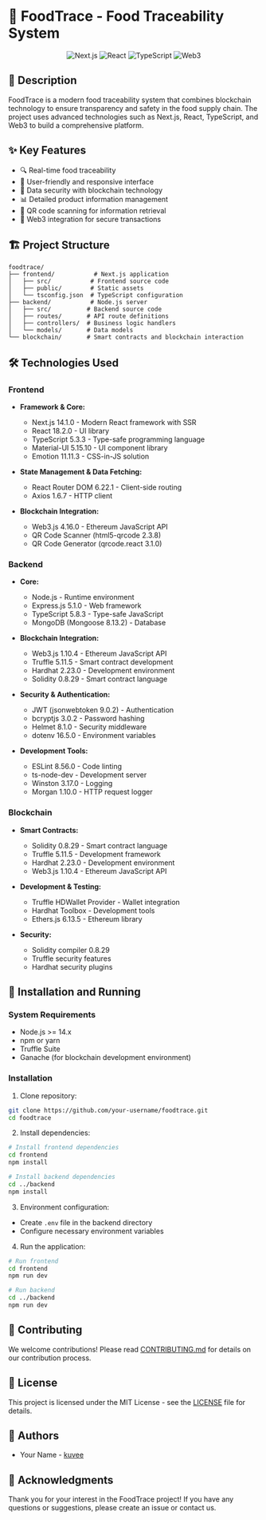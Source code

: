 # 🥗 FoodTrace - Food Traceability System

<div align="center">
  <img src="https://img.shields.io/badge/Next.js-14.1.0-black?style=for-the-badge&logo=next.js" alt="Next.js"/>
  <img src="https://img.shields.io/badge/React-18.2.0-blue?style=for-the-badge&logo=react" alt="React"/>
  <img src="https://img.shields.io/badge/TypeScript-5.3.3-blue?style=for-the-badge&logo=typescript" alt="TypeScript"/>
  <img src="https://img.shields.io/badge/Web3-4.16.0-orange?style=for-the-badge&logo=ethereum" alt="Web3"/>
</div>

## 📝 Description

FoodTrace is a modern food traceability system that combines blockchain technology to ensure transparency and safety in the food supply chain. The project uses advanced technologies such as Next.js, React, TypeScript, and Web3 to build a comprehensive platform.

## ✨ Key Features

- 🔍 Real-time food traceability
- 📱 User-friendly and responsive interface
- 🔐 Data security with blockchain technology
- 📊 Detailed product information management
- 📱 QR code scanning for information retrieval
- 🔄 Web3 integration for secure transactions

## 🏗️ Project Structure

```
foodtrace/
├── frontend/           # Next.js application
│   ├── src/           # Frontend source code
│   ├── public/        # Static assets
│   └── tsconfig.json  # TypeScript configuration
├── backend/           # Node.js server
│   ├── src/          # Backend source code
│   ├── routes/       # API route definitions
│   ├── controllers/  # Business logic handlers
│   └── models/       # Data models
└── blockchain/       # Smart contracts and blockchain interaction
```

## 🛠️ Technologies Used

### Frontend
- **Framework & Core:**
  - Next.js 14.1.0 - Modern React framework with SSR
  - React 18.2.0 - UI library
  - TypeScript 5.3.3 - Type-safe programming language
  - Material-UI 5.15.10 - UI component library
  - Emotion 11.11.3 - CSS-in-JS solution

- **State Management & Data Fetching:**
  - React Router DOM 6.22.1 - Client-side routing
  - Axios 1.6.7 - HTTP client

- **Blockchain Integration:**
  - Web3.js 4.16.0 - Ethereum JavaScript API
  - QR Code Scanner (html5-qrcode 2.3.8)
  - QR Code Generator (qrcode.react 3.1.0)

### Backend
- **Core:**
  - Node.js - Runtime environment
  - Express.js 5.1.0 - Web framework
  - TypeScript 5.8.3 - Type-safe JavaScript
  - MongoDB (Mongoose 8.13.2) - Database

- **Blockchain Integration:**
  - Web3.js 1.10.4 - Ethereum JavaScript API
  - Truffle 5.11.5 - Smart contract development
  - Hardhat 2.23.0 - Development environment
  - Solidity 0.8.29 - Smart contract language

- **Security & Authentication:**
  - JWT (jsonwebtoken 9.0.2) - Authentication
  - bcryptjs 3.0.2 - Password hashing
  - Helmet 8.1.0 - Security middleware
  - dotenv 16.5.0 - Environment variables

- **Development Tools:**
  - ESLint 8.56.0 - Code linting
  - ts-node-dev - Development server
  - Winston 3.17.0 - Logging
  - Morgan 1.10.0 - HTTP request logger

### Blockchain
- **Smart Contracts:**
  - Solidity 0.8.29 - Smart contract language
  - Truffle 5.11.5 - Development framework
  - Hardhat 2.23.0 - Development environment
  - Web3.js 1.10.4 - Ethereum JavaScript API

- **Development & Testing:**
  - Truffle HDWallet Provider - Wallet integration
  - Hardhat Toolbox - Development tools
  - Ethers.js 6.13.5 - Ethereum library

- **Security:**
  - Solidity compiler 0.8.29
  - Truffle security features
  - Hardhat security plugins

## 🚀 Installation and Running

### System Requirements
- Node.js >= 14.x
- npm or yarn
- Truffle Suite
- Ganache (for blockchain development environment)

### Installation

1. Clone repository:
```bash
git clone https://github.com/your-username/foodtrace.git
cd foodtrace
```

2. Install dependencies:
```bash
# Install frontend dependencies
cd frontend
npm install

# Install backend dependencies
cd ../backend
npm install
```

3. Environment configuration:
- Create `.env` file in the backend directory
- Configure necessary environment variables

4. Run the application:
```bash
# Run frontend
cd frontend
npm run dev

# Run backend
cd ../backend
npm run dev
```

## 🤝 Contributing

We welcome contributions! Please read [CONTRIBUTING.md](CONTRIBUTING.md) for details on our contribution process.

## 📄 License

This project is licensed under the MIT License - see the [LICENSE](LICENSE) file for details.

## 👥 Authors

- Your Name - [kuvee](https://github.com/kuveee)

## 🙏 Acknowledgments

Thank you for your interest in the FoodTrace project! If you have any questions or suggestions, please create an issue or contact us.
